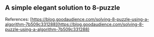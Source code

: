 ## A simple elegant solution to 8-puzzle

References:
[https://blog.goodaudience.com/solving-8-puzzle-using-a-algorithm-7b509c331288](https://blog.goodaudience.com/solving-8-puzzle-using-a-algorithm-7b509c331288)